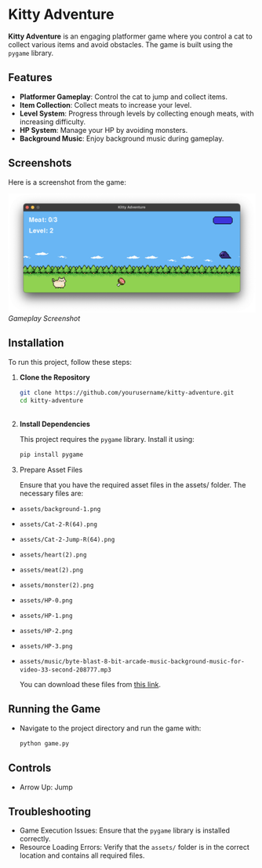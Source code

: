 # Kitty Adventure

**Kitty Adventure** is an engaging platformer game where you control a cat to collect various items and avoid obstacles. The game is built using the `pygame` library.

## Features

- **Platformer Gameplay**: Control the cat to jump and collect items.
- **Item Collection**: Collect meats to increase your level.
- **Level System**: Progress through levels by collecting enough meats, with increasing difficulty.
- **HP System**: Manage your HP by avoiding monsters.
- **Background Music**: Enjoy background music during gameplay.

## Screenshots
Here is a screenshot from the game:

![Gameplay Screenshot](https://github.com/jiyoungk-0/KittyAdventure/blob/resource/Demo%20Screen%20Shot.png)
*Gameplay Screenshot*

## Installation

To run this project, follow these steps:

1. **Clone the Repository**

   ```bash
   git clone https://github.com/yourusername/kitty-adventure.git
   cd kitty-adventure
  
2. **Install Dependencies**

    This project requires the `pygame` library. Install it using:

    ```bash
    pip install pygame
    ```

3. Prepare Asset Files

   Ensure that you have the required asset files in the assets/ folder. The necessary files are:

  - `assets/background-1.png`
  - `assets/Cat-2-R(64).png`
  - `assets/Cat-2-Jump-R(64).png`
  - `assets/heart(2).png`
  - `assets/meat(2).png`
  - `assets/monster(2).png`
  - `assets/HP-0.png`
  - `assets/HP-1.png`
  - `assets/HP-2.png`
  - `assets/HP-3.png`
  - `assets/music/byte-blast-8-bit-arcade-music-background-music-for-video-33-second-208777.mp3`

    You can download these files from [this link](https://github.com/jiyoungk-0/KittyAdventure/tree/assets).

## Running the Game
- Navigate to the project directory and run the game with:
  
  ```bash
  python game.py
  ```

## Controls
- Arrow Up: Jump

## Troubleshooting
- Game Execution Issues: Ensure that the `pygame` library is installed correctly.
- Resource Loading Errors: Verify that the `assets/` folder is in the correct location and contains all required files.
